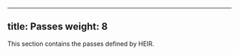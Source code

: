 <!-- mdformat off(yaml frontmatter) -->
---
title: Passes
weight: 8
---
<!-- mdformat on -->

This section contains the passes defined by HEIR.
